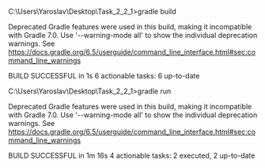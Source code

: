 
C:\Users\Yaroslav\Desktop\Task_2_2_1>gradle build

Deprecated Gradle features were used in this build, making it incompatible with Gradle 7.0.
Use '--warning-mode all' to show the individual deprecation warnings.
See https://docs.gradle.org/6.5/userguide/command_line_interface.html#sec:command_line_warnings

BUILD SUCCESSFUL in 1s
6 actionable tasks: 6 up-to-date

C:\Users\Yaroslav\Desktop\Task_2_2_1>gradle run

Deprecated Gradle features were used in this build, making it incompatible with Gradle 7.0.
Use '--warning-mode all' to show the individual deprecation warnings.
See https://docs.gradle.org/6.5/userguide/command_line_interface.html#sec:command_line_warnings

BUILD SUCCESSFUL in 1m 16s
4 actionable tasks: 2 executed, 2 up-to-date
